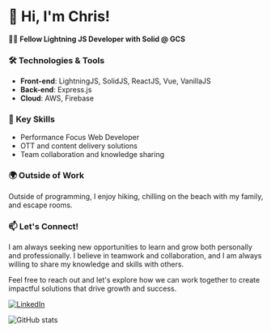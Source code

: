# 👋 Hi, I'm Chris!

👨‍💻 **Fellow Lightning JS Developer with Solid @ GCS**

### 🛠️ Technologies & Tools
- **Front-end**: LightningJS, SolidJS, ReactJS, Vue, VanillaJS
- **Back-end**: Express.js
- **Cloud**: AWS, Firebase

### 🌟 Key Skills
- Performance Focus Web Developer
- OTT and content delivery solutions
- Team collaboration and knowledge sharing

### 🌍 Outside of Work
Outside of programming, I enjoy hiking, chilling on the beach with my family, and escape rooms.

### 📫 Let's Connect!
I am always seeking new opportunities to learn and grow both personally and professionally. I believe in teamwork and collaboration, and I am always willing to share my knowledge and skills with others.

Feel free to reach out and let's explore how we can work together to create impactful solutions that drive growth and success.

[![LinkedIn](https://img.shields.io/badge/LinkedIn-Connect-blue)](https://www.linkedin.com/in/chris-lorenzo/)

![GitHub stats](https://github-readme-stats.vercel.app/api?username=chiefcll&show_icons=true&theme=radical)
